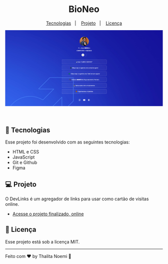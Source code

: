 <h1 align="center">BioNeo</h1>

<p align="center">
  <a href="#-tecnologias">Tecnologias</a>&nbsp;&nbsp;&nbsp;|&nbsp;&nbsp;&nbsp;
  <a href="#-projeto">Projeto</a>&nbsp;&nbsp;&nbsp;|&nbsp;&nbsp;&nbsp;
  <a href="#memo-licença">Licença</a>
</p>

<p align="center">
  <img alt="projeto DevLinks" src="assets/preview.png">
</p>

<br>

## 🚀 Tecnologias

Esse projeto foi desenvolvido com as seguintes tecnologias:

- HTML e CSS
- JavaScript
- Git e Github
- Figma

## 💻 Projeto

O DevLinks é um agregador de links para usar como cartão de visitas online.

- [Acesse o projeto finalizado, online](https://drjorgemendes.com.br/bio/?fbclid=PAZXh0bgNhZW0CMTEAAaZvWB7J2xxylYsTDhyCsbgulxaiVwuqKRl6jgK_iFTOdIDQ6rZqNdbMzOY_aem_IjdkLMfjTz4pQLN07FLaXw)

## :memo: Licença

Esse projeto está sob a licença MIT.

---

Feito com ♥ by Thalita Noemi :wave:
